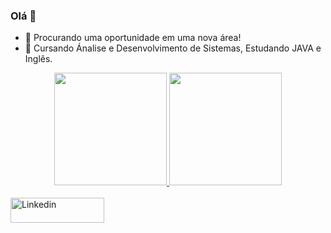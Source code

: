 ### Olá 👋

- 🔭 Procurando uma oportunidade em uma nova área!
- 🌱 Cursando Ánalise e Desenvolvimento de Sistemas, Estudando JAVA e Inglês.

<div align="center">
  <a href="https://github.com/YohranFerrari">
  <img height="180em" src="https://github-readme-stats.vercel.app/api?username=YohranFerrari&show_icons=true&theme=blue-green&include_all_commits=true&count_private=true"/>
  <img height="180em" src="https://github-readme-stats.vercel.app/api/top-langs/?username=YohranFerrari&layout=compact&langs_count=7&theme=blue-green"/>
</div>

  <div style="display: inline_block"><br>
    <a href="https://www.linkedin.com/in/yohran-ferrari-7138bb234/">
  <img align="center" alt="Linkedin" height="40" width="150" src="https://img.shields.io/badge/LinkedIn-0077B5?style=for-the-badge&logo=linkedin&logoColor=white"> 
      <a href="https://www.linkedin.com/in/yohran-ferrari-7138bb234/">
  </div>
  
    
    
    
    
